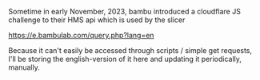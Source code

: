 Sometime in early November, 2023, bambu introduced a cloudflare JS challenge to their HMS api which is used by the slicer

https://e.bambulab.com/query.php?lang=en

Because it can't easily be accessed through scripts / simple get requests, I'll be storing the english-version of it here and updating it periodically, manually.